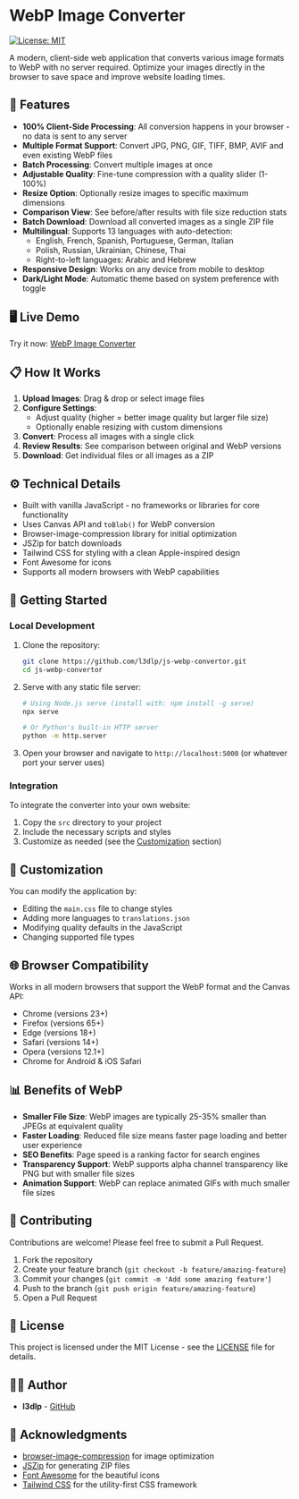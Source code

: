 # WebP Image Converter

[![License: MIT](https://img.shields.io/badge/License-MIT-blue.svg)](https://opensource.org/licenses/MIT)

A modern, client-side web application that converts various image formats to WebP with no server required. Optimize your images directly in the browser to save space and improve website loading times.

## 🌟 Features

- **100% Client-Side Processing**: All conversion happens in your browser - no data is sent to any server
- **Multiple Format Support**: Convert JPG, PNG, GIF, TIFF, BMP, AVIF and even existing WebP files
- **Batch Processing**: Convert multiple images at once
- **Adjustable Quality**: Fine-tune compression with a quality slider (1-100%)
- **Resize Option**: Optionally resize images to specific maximum dimensions
- **Comparison View**: See before/after results with file size reduction stats
- **Batch Download**: Download all converted images as a single ZIP file
- **Multilingual**: Supports 13 languages with auto-detection:
  - English, French, Spanish, Portuguese, German, Italian
  - Polish, Russian, Ukrainian, Chinese, Thai
  - Right-to-left languages: Arabic and Hebrew
- **Responsive Design**: Works on any device from mobile to desktop
- **Dark/Light Mode**: Automatic theme based on system preference with toggle

## 🖥️ Live Demo

Try it now: [WebP Image Converter](https://clh.agency/lab/js-webp-convertor/)

## 📋 How It Works

1. **Upload Images**: Drag & drop or select image files
2. **Configure Settings**: 
   - Adjust quality (higher = better image quality but larger file size)
   - Optionally enable resizing with custom dimensions
3. **Convert**: Process all images with a single click
4. **Review Results**: See comparison between original and WebP versions
5. **Download**: Get individual files or all images as a ZIP

## ⚙️ Technical Details

- Built with vanilla JavaScript - no frameworks or libraries for core functionality
- Uses Canvas API and `toBlob()` for WebP conversion
- Browser-image-compression library for initial optimization
- JSZip for batch downloads
- Tailwind CSS for styling with a clean Apple-inspired design
- Font Awesome for icons
- Supports all modern browsers with WebP capabilities

## 🚀 Getting Started

### Local Development

1. Clone the repository:
   ```bash
   git clone https://github.com/l3dlp/js-webp-convertor.git
   cd js-webp-convertor
   ```

2. Serve with any static file server:
   ```bash
   # Using Node.js serve (install with: npm install -g serve)
   npx serve
   
   # Or Python's built-in HTTP server
   python -m http.server
   ```

3. Open your browser and navigate to `http://localhost:5000` (or whatever port your server uses)

### Integration

To integrate the converter into your own website:

1. Copy the `src` directory to your project
2. Include the necessary scripts and styles
3. Customize as needed (see the [Customization](#customization) section)

## 🔧 Customization

You can modify the application by:

- Editing the `main.css` file to change styles
- Adding more languages to `translations.json`
- Modifying quality defaults in the JavaScript
- Changing supported file types

## 🌐 Browser Compatibility

Works in all modern browsers that support the WebP format and the Canvas API:
- Chrome (versions 23+)
- Firefox (versions 65+)
- Edge (versions 18+)
- Safari (versions 14+)
- Opera (versions 12.1+)
- Chrome for Android & iOS Safari

## 📊 Benefits of WebP

- **Smaller File Size**: WebP images are typically 25-35% smaller than JPEGs at equivalent quality
- **Faster Loading**: Reduced file size means faster page loading and better user experience
- **SEO Benefits**: Page speed is a ranking factor for search engines
- **Transparency Support**: WebP supports alpha channel transparency like PNG but with smaller file sizes
- **Animation Support**: WebP can replace animated GIFs with much smaller file sizes

## 🤝 Contributing

Contributions are welcome! Please feel free to submit a Pull Request.

1. Fork the repository
2. Create your feature branch (`git checkout -b feature/amazing-feature`)
3. Commit your changes (`git commit -m 'Add some amazing feature'`)
4. Push to the branch (`git push origin feature/amazing-feature`)
5. Open a Pull Request

## 📜 License

This project is licensed under the MIT License - see the [LICENSE](LICENSE) file for details.

## 👨‍💻 Author

- **l3dlp** - [GitHub](https://github.com/l3dlp)

## 🙏 Acknowledgments

- [browser-image-compression](https://github.com/Donaldcwl/browser-image-compression) for image optimization
- [JSZip](https://stuk.github.io/jszip/) for generating ZIP files
- [Font Awesome](https://fontawesome.com/) for the beautiful icons
- [Tailwind CSS](https://tailwindcss.com/) for the utility-first CSS framework
